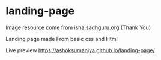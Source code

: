# landing-page

Image resource come from isha.sadhguru.org (Thank You)

Landing page made From basic css and Html 

Live preview https://ashoksumaniya.github.io/landing-page/
